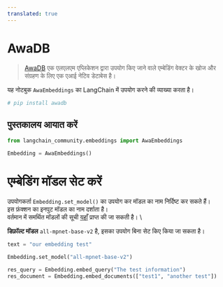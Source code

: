 ```yaml
---
translated: true
---
```


# AwaDB

>[AwaDB](https://github.com/awa-ai/awadb) एक एलएलएम एप्लिकेशन द्वारा उपयोग किए जाने वाले एम्बेडिंग वेक्टर के खोज और संग्रहण के लिए एक एआई नेटिव डेटाबेस है।

यह नोटबुक `AwaEmbeddings` का LangChain में उपयोग करने की व्याख्या करता है।

```python
# pip install awadb
```

## पुस्तकालय आयात करें

```python
from langchain_community.embeddings import AwaEmbeddings
```

```python
Embedding = AwaEmbeddings()
```

# एम्बेडिंग मॉडल सेट करें

उपयोगकर्ता `Embedding.set_model()` का उपयोग कर मॉडल का नाम निर्दिष्ट कर सकते हैं। \
इस फ़ंक्शन का इनपुट मॉडल का नाम दर्शाता है। \
वर्तमान में समर्थित मॉडलों की सूची [यहाँ](https://github.com/awa-ai/awadb) प्राप्त की जा सकती है। \

**डिफ़ॉल्ट मॉडल** `all-mpnet-base-v2` है, इसका उपयोग बिना सेट किए किया जा सकता है।

```python
text = "our embedding test"

Embedding.set_model("all-mpnet-base-v2")
```

```python
res_query = Embedding.embed_query("The test information")
res_document = Embedding.embed_documents(["test1", "another test"])
```

